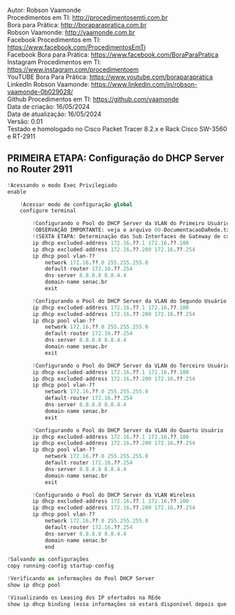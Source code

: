 Autor: Robson Vaamonde<br>
Procedimentos em TI: http://procedimentosemti.com.br<br>
Bora para Prática: http://boraparapratica.com.br<br>
Robson Vaamonde: http://vaamonde.com.br<br>
Facebook Procedimentos em TI: https://www.facebook.com/ProcedimentosEmTi<br>
Facebook Bora para Prática: https://www.facebook.com/BoraParaPratica<br>
Instagram Procedimentos em TI: https://www.instagram.com/procedimentoem<br>
YouTUBE Bora Para Prática: https://www.youtube.com/boraparapratica<br>
LinkedIn Robson Vaamonde: https://www.linkedin.com/in/robson-vaamonde-0b029028/<br>
Github Procedimentos em TI: https://github.com/vaamonde<br>
Data de criação: 16/05/2024<br>
Data de atualização: 16/05/2024<br>
Versão: 0.01<br>
Testado e homologado no Cisco Packet Tracer 8.2.x e Rack Cisco SW-3560 e RT-2911

## PRIMEIRA ETAPA: Configuração do DHCP Server no Router 2911

```python
!Acessando o modo Exec Privilegiado
enable

	!Acessar modo de configuração global
	configure terminal

		!Configurando o Pool do DHCP Server da VLAN do Primeiro Usuário
		!OBSERVAÇÃO IMPORTANTE: veja o arquivo 00-DocumentacaoDaRede.txt a partir da linha: 186 
		!(SEXTA ETAPA: Determinação das Sub-Interfaces de Gateway de cada VLAN dos Grupos)
		ip dhcp excluded-address 172.16.??.1 172.16.??.100
		ip dhcp excluded-address 172.16.??.200 172.16.??.254
		ip dhcp pool vlan-??
			network 172.16.??.0 255.255.255.0
			default-router 172.16.??.254
			dns-server 8.8.8.8 8.8.4.4
			domain-name senac.br
			exit

		!Configurando o Pool do DHCP Server da VLAN do Segundo Usuário	
		ip dhcp excluded-address 172.16.??.1 172.16.??.100
		ip dhcp excluded-address 172.16.??.200 172.16.??.254
		ip dhcp pool vlan-??
			network 172.16.??.0 255.255.255.0
			default-router 172.16.??.254
			dns-server 8.8.8.8 8.8.4.4
			domain-name senac.br
			exit

		!Configurando o Pool do DHCP Server da VLAN do Terceiro Usuário	
		ip dhcp excluded-address 172.16.??.1 172.16.??.100
		ip dhcp excluded-address 172.16.??.200 172.16.??.254
		ip dhcp pool vlan-??
			network 172.16.??.0 255.255.255.0
			default-router 172.16.??.254
			dns-server 8.8.8.8 8.8.4.4
			domain-name senac.br
			exit

		!Configurando o Pool do DHCP Server da VLAN do Quarto Usuário	
		ip dhcp excluded-address 172.16.??.1 172.16.??.100
		ip dhcp excluded-address 172.16.??.200 172.16.??.254
		ip dhcp pool vlan-??
			network 172.16.??.0 255.255.255.0
			default-router 172.16.??.254
			dns-server 8.8.8.8 8.8.4.4
			domain-name senac.br
			exit

		!Configurando o Pool do DHCP Server da VLAN Wireless
		ip dhcp excluded-address 172.16.??.1 172.16.??.100
		ip dhcp excluded-address 172.16.??.200 172.16.??.254
		ip dhcp pool vlan-??
			network 172.16.??.0 255.255.255.0
			default-router 172.16.??.254
			dns-server 8.8.8.8 8.8.4.4
			domain-name senac.br
			end

!Salvando as configurações
copy running-config startup-config

!Verificando as informações do Pool DHCP Server
show ip dhcp pool

!Visualizando os Leasing dos IP ofertados na REde
show ip dhcp binding (essa informações só estará disponível depois que configurar os clientes)
```